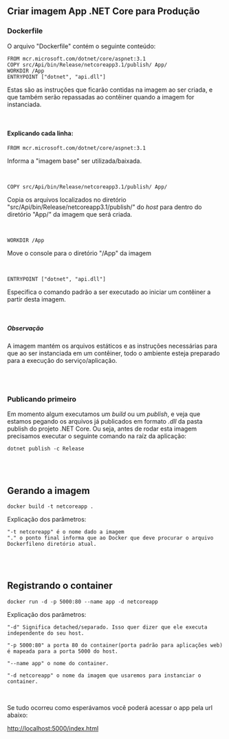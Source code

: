## Criar imagem App .NET Core para Produção

### Dockerfile

O arquivo "Dockerfile" contém o seguinte conteúdo:

```
FROM mcr.microsoft.com/dotnet/core/aspnet:3.1
COPY src/Api/bin/Release/netcoreapp3.1/publish/ App/
WORKDIR /App
ENTRYPOINT ["dotnet", "api.dll"]
``` 
Estas são as instruções que ficarão contidas na imagem ao ser criada, e que também serão repassadas ao contêiner quando a imagem for instanciada.


<br>

#### Explicando cada linha:

```
FROM mcr.microsoft.com/dotnet/core/aspnet:3.1
``` 
Informa a "imagem base" ser utilizada/baixada.


<br>

```
COPY src/Api/bin/Release/netcoreapp3.1/publish/ App/
``` 
Copia os arquivos localizados no diretório "src/Api/bin/Release/netcoreapp3.1/publish/" do _host_ para dentro do diretório "App/" da imagem que será criada.


<br>

```
WORKDIR /App
``` 
Move o console para o diretório "/App" da imagem


<br>

```
ENTRYPOINT ["dotnet", "api.dll"]
``` 
Especifica o comando padrão a ser executado ao iniciar um contêiner a partir desta imagem.


<br>

##### Observação
A imagem mantém os arquivos estáticos e as instruções necessárias para que ao ser instanciada em um contêiner, todo o ambiente esteja preparado para a execução do serviço/aplicação.




<br>
<br>

### Publicando primeiro
Em momento algum executamos um _build_ ou um _publish_, e veja que estamos pegando os arquivos já publicados em formato _.dll_ da pasta publish do projeto .NET Core. Ou seja, antes de rodar esta imagem precisamos executar o seguinte comando na raíz da aplicação:

```
dotnet publish -c Release
```



<br>
<br>

## Gerando a imagem
```
docker build -t netcoreapp .
```

Explicação dos parâmetros:
```
"-t netcoreapp" é o nome dado a imagem
"." o ponto final informa que ao Docker que deve procurar o arquivo Dockerfileno diretório atual.
```



<br>
<br>

## Registrando o container
```
docker run -d -p 5000:80 --name app -d netcoreapp
```

Explicação dos parâmetros:

```
"-d" Significa detached/separado. Isso quer dizer que ele executa independente do seu host.

"-p 5000:80" a porta 80 do container(porta padrão para aplicações web) é mapeada para a porta 5000 do host.

"--name app" o nome do container.

"-d netcoreapp" o nome da imagem que usaremos para instanciar o container.
```


<br>

Se tudo ocorreu como esperávamos você poderá acessar o app pela url abaixo:

<http://localhost:5000/index.html>